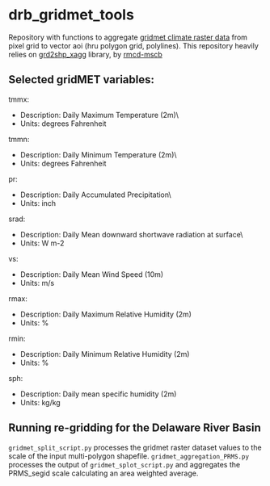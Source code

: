 # drb_gridmet_tools

Repository with functions to aggregate [gridmet climate raster data](https://www.climatologylab.org/gridmet.html) from pixel grid to vector aoi (hru polygon grid, polylines). This repository heavily relies on [grd2shp_xagg](https://github.com/rmcd-mscb/grd2shp_xagg) library, by [rmcd-mscb](https://github.com/rmcd-mscb)


## Selected gridMET variables: 

tmmx:
* Description: Daily Maximum Temperature (2m)\
* Units: degrees Fahrenheit

tmmn: 
* Description: Daily Minimum Temperature (2m)\
* Units: degrees Fahrenheit
       
pr: 
* Description: Daily Accumulated Precipitation\
* Units: inch

srad: 
* Description: Daily Mean downward shortwave radiation at surface\
* Units: W m-2
      
vs:
* Description: Daily Mean Wind Speed (10m) 
* Units: m/s

rmax:
* Description: Daily Maximum Relative Humidity (2m) 
* Units: %
      
rmin:
* Description: Daily Minimum Relative Humidity (2m) 
* Units: %

sph:
* Description: Daily mean specific humidity (2m)
* Units: kg/kg


## Running re-gridding for the Delaware River Basin

`gridmet_split_script.py` processes the gridmet raster dataset values to the scale of the input multi-polygon shapefile.
`gridmet_aggregation_PRMS.py` processes the output of `gridmet_splot_script.py` and aggregates the PRMS_segid scale calculating an area weighted average. 
